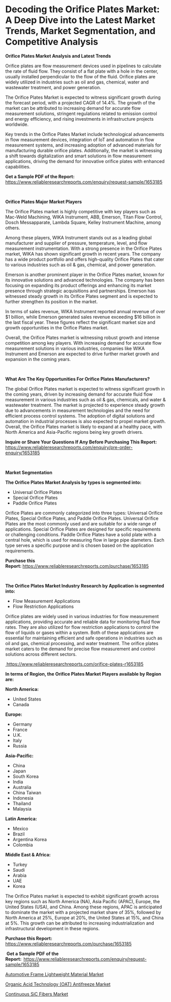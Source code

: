 <p><h1>Decoding the Orifice Plates Market: A Deep Dive into the Latest Market Trends, Market Segmentation, and Competitive Analysis</h1></p><p><strong>Orifice Plates Market Analysis and Latest Trends</strong></p>
<p><p>Orifice plates are flow measurement devices used in pipelines to calculate the rate of fluid flow. They consist of a flat plate with a hole in the center, usually installed perpendicular to the flow of the fluid. Orifice plates are widely utilized in industries such as oil and gas, chemical, water and wastewater treatment, and power generation.</p><p>The Orifice Plates Market is expected to witness significant growth during the forecast period, with a projected CAGR of 14.4%. The growth of the market can be attributed to increasing demand for accurate flow measurement solutions, stringent regulations related to emission control and energy efficiency, and rising investments in infrastructure projects worldwide.</p><p>Key trends in the Orifice Plates Market include technological advancements in flow measurement devices, integration of IoT and automation in flow measurement systems, and increasing adoption of advanced materials for manufacturing durable orifice plates. Additionally, the market is witnessing a shift towards digitalization and smart solutions in flow measurement applications, driving the demand for innovative orifice plates with enhanced capabilities.</p></p>
<p><strong>Get a Sample PDF of the Report:&nbsp;</strong> <a href="https://www.reliableresearchreports.com/enquiry/request-sample/1653185">https://www.reliableresearchreports.com/enquiry/request-sample/1653185</a></p>
<p>&nbsp;</p>
<p><strong>Orifice Plates Major Market Players</strong></p>
<p><p>The Orifice Plates market is highly competitive with key players such as Mac-Weld Machining, WIKA Instrument, ABB, Emerson, Titan Flow Control, Dosch Messapparate, Lambda Square, Kelley Instrument Machine, among others.</p><p>Among these players, WIKA Instrument stands out as a leading global manufacturer and supplier of pressure, temperature, level, and flow measurement instrumentation. With a strong presence in the Orifice Plates market, WIKA has shown significant growth in recent years. The company has a wide product portfolio and offers high-quality Orifice Plates that cater to various industries such as oil & gas, chemical, and power generation.</p><p>Emerson is another prominent player in the Orifice Plates market, known for its innovative solutions and advanced technologies. The company has been focusing on expanding its product offerings and enhancing its market presence through strategic acquisitions and partnerships. Emerson has witnessed steady growth in its Orifice Plates segment and is expected to further strengthen its position in the market.</p><p>In terms of sales revenue, WIKA Instrument reported annual revenue of over $1 billion, while Emerson generated sales revenue exceeding $16 billion in the last fiscal year. These figures reflect the significant market size and growth opportunities in the Orifice Plates market.</p><p>Overall, the Orifice Plates market is witnessing robust growth and intense competition among key players. With increasing demand for accurate flow measurement solutions in various industries, companies like WIKA Instrument and Emerson are expected to drive further market growth and expansion in the coming years.</p></p>
<p>&nbsp;</p>
<p><strong>What Are The Key Opportunities For Orifice Plates Manufacturers?</strong></p>
<p><p>The global Orifice Plates market is expected to witness significant growth in the coming years, driven by increasing demand for accurate fluid flow measurement in various industries such as oil & gas, chemicals, and water & wastewater treatment. The market is projected to experience steady growth due to advancements in measurement technologies and the need for efficient process control systems. The adoption of digital solutions and automation in industrial processes is also expected to propel market growth. Overall, the Orifice Plates market is likely to expand at a healthy pace, with North America and Asia-Pacific regions being key growth drivers.</p></p>
<p><strong>Inquire or Share Your Questions If Any Before Purchasing This Report:</strong> <a href="https://www.reliableresearchreports.com/enquiry/pre-order-enquiry/1653185">https://www.reliableresearchreports.com/enquiry/pre-order-enquiry/1653185</a></p>
<p>&nbsp;</p>
<p><strong>Market Segmentation</strong></p>
<p><strong>The Orifice Plates Market Analysis by types is segmented into:</strong></p>
<p><ul><li>Universal Orifice Plates</li><li>Special Orifice Plates</li><li>Paddle Orifice Plates</li></ul></p>
<p><p>Orifice Plates are commonly categorized into three types: Universal Orifice Plates, Special Orifice Plates, and Paddle Orifice Plates. Universal Orifice Plates are the most commonly used and are suitable for a wide range of applications. Special Orifice Plates are designed for specific requirements or challenging conditions. Paddle Orifice Plates have a solid plate with a central hole, which is used for measuring flow in large pipe diameters. Each type serves a specific purpose and is chosen based on the application requirements.</p></p>
<p><strong>Purchase this Report:&nbsp;</strong><a href="https://www.reliableresearchreports.com/purchase/1653185">https://www.reliableresearchreports.com/purchase/1653185</a></p>
<p>&nbsp;</p>
<p><strong>The Orifice Plates Market Industry Research by Application is segmented into:</strong></p>
<p><ul><li>Flow Measurement Applications</li><li>Flow Restriction Applications</li></ul></p>
<p><p>Orifice plates are widely used in various industries for flow measurement applications, providing accurate and reliable data for monitoring fluid flow rates. They are also utilized for flow restriction applications to control the flow of liquids or gases within a system. Both of these applications are essential for maintaining efficient and safe operations in industries such as oil and gas, chemical processing, and water treatment. The orifice plates market caters to the demand for precise flow measurement and control solutions across different sectors.</p></p>
<p><a href="https://www.reliableresearchreports.com/orifice-plates-r1653185">&nbsp;https://www.reliableresearchreports.com/orifice-plates-r1653185</a></p>
<p><strong>In terms of Region, the Orifice Plates Market Players available by Region are:</strong></p>
<p>
    <p> <strong> North America: </strong>
        <ul>
            <li>United States</li>
            <li>Canada</li>
        </ul>
        </p> 
    <p> <strong> Europe: </strong>
        <ul>
            <li>Germany</li>
            <li>France</li>
            <li>U.K.</li>
            <li>Italy</li>
            <li>Russia</li>
        </ul>
        </p> 
    <p> <strong> Asia-Pacific: </strong>
        <ul>
            <li>China</li>
            <li>Japan</li>
            <li>South Korea</li>
            <li>India</li>
            <li>Australia</li>
            <li>China Taiwan</li>
            <li>Indonesia</li>
            <li>Thailand</li>
            <li>Malaysia</li>
        </ul>
        </p> 
    <p> <strong> Latin America: </strong>
        <ul>
            <li>Mexico</li>
            <li>Brazil</li>
            <li>Argentina Korea</li>
            <li>Colombia</li>
        </ul>
        </p> 
    <p> <strong> Middle East & Africa: </strong>
        <ul>
            <li>Turkey</li>
            <li>Saudi</li>
            <li>Arabia</li>
            <li>UAE</li>
            <li>Korea</li>
        </ul>
    </p>
    </p>
<p><p>The Orifice Plates market is expected to exhibit significant growth across key regions such as North America (NA), Asia Pacific (APAC), Europe, the United States (USA), and China. Among these regions, APAC is anticipated to dominate the market with a projected market share of 35%, followed by North America at 25%, Europe at 20%, the United States at 15%, and China at 5%. This growth can be attributed to increasing industrialization and infrastructural development in these regions.</p></p>
<p><strong>Purchase this Report: </strong><a href="https://www.reliableresearchreports.com/purchase/1653185">https://www.reliableresearchreports.com/purchase/1653185</a></p>
<p>&nbsp;<strong>Get a Sample PDF of the Report:&nbsp;&nbsp;</strong><a href="https://www.reliableresearchreports.com/enquiry/request-sample/1653185">https://www.reliableresearchreports.com/enquiry/request-sample/1653185</a></p>
<p><strong></strong></p>
<p><p><a href="https://meowing-canidae-761.notion.site/Automotive-Frame-Lightweight-Material-Market-Size-and-Market-Trends-Complete-Industry-Overview-202-6c7bd03ccd954a9da4aa63fb7a9b7a40">Automotive Frame Lightweight Material Market</a></p><p><a href="https://military-diascia-e68.notion.site/Organic-Acid-Technology-OAT-Antifreeze-Market-Trends-and-Market-Analysis-forecasted-for-period-202-c651f3cf744143488c84c98c8d57a661">Organic Acid Technology (OAT) Antifreeze Market</a></p><p><a href="https://sudsy-motorcycle-bbc.notion.site/Continuous-SiC-Fibers-Market-Comprehensive-Assessment-by-Type-Application-and-Geography-08f8c66d11c345d1b990ed941cd49a6a">Continuous SiC Fibers Market</a></p></p>